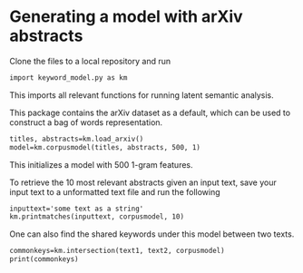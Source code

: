 # Generating a model with arXiv abstracts

Clone the files to a local repository and run
```markdown
import keyword_model.py as km
```
This imports all relevant functions for running latent semantic analysis.

This package contains the arXiv dataset as a default, which can be used to construct a bag of words representation.
```markdown
titles, abstracts=km.load_arxiv()
model=km.corpusmodel(titles, abstracts, 500, 1)
```
This initializes a model with 500 1-gram features.

To retrieve the 10 most relevant abstracts given an input text, save your input text to a unformatted text file and run the following
```markdown
inputtext='some text as a string'
km.printmatches(inputtext, corpusmodel, 10)
```

One can also find the shared keywords under this model between two texts.
```markdown
commonkeys=km.intersection(text1, text2, corpusmodel)
print(commonkeys)
```
